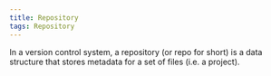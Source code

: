 ```yaml
---
title: Repository
tags: Repository
---
```


In a version control system, a repository (or repo for short) is a data structure that stores metadata for a set of files (i.e. a project).
